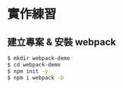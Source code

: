 # 實作練習

## 建立專案 & 安裝 webpack

```bash
$ mkdir webpack-demo
$ cd webpack-demo
$ npm init -y
$ npm i webpack -D
```
